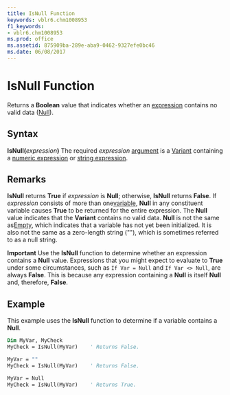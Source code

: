 ```yaml
---
title: IsNull Function
keywords: vblr6.chm1008953
f1_keywords:
- vblr6.chm1008953
ms.prod: office
ms.assetid: 875909ba-289e-aba9-0462-9327efe0bc46
ms.date: 06/08/2017
---
```



# IsNull Function



Returns a  **Boolean** value that indicates whether an [expression](../../Glossary/vbe-glossary.md#expression) contains no valid data ([Null](../../Glossary/vbe-glossary.md#null)).

## Syntax

**IsNull(**_expression_**)**
The required  _expression_ [argument](../../Glossary/vbe-glossary.md#argument) is a [Variant](../../Glossary/vbe-glossary.md#variant-data-type) containing a [numeric expression](../../Glossary/vbe-glossary.md#numeric-expression) or [string expression](../../Glossary/vbe-glossary.md#string-expression).

## Remarks

**IsNull** returns **True** if _expression_ is **Null**; otherwise, **IsNull** returns **False**. If _expression_ consists of more than one[variable](../../Glossary/vbe-glossary.md#variable),  **Null** in any constituent variable causes **True** to be returned for the entire expression.
The  **Null** value indicates that the **Variant** contains no valid data. **Null** is not the same as[Empty](../../Glossary/vbe-glossary.md#empty), which indicates that a variable has not yet been initialized. It is also not the same as a zero-length string (""), which is sometimes referred to as a null string.


 **Important**  Use the  **IsNull** function to determine whether an expression contains a **Null** value. Expressions that you might expect to evaluate to **True** under some circumstances, such as `If Var = Null` and `If Var <> Null`, are always  **False**. This is because any expression containing a **Null** is itself **Null** and, therefore, **False**.



## Example

This example uses the  **IsNull** function to determine if a variable contains a **Null**.


```vb
Dim MyVar, MyCheck
MyCheck = IsNull(MyVar)    ' Returns False.

MyVar = ""
MyCheck = IsNull(MyVar)    ' Returns False.

MyVar = Null
MyCheck = IsNull(MyVar)    ' Returns True.


```


